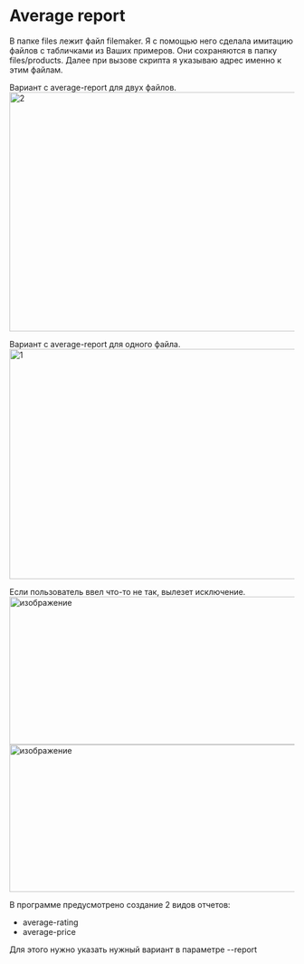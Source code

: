 # Average report

В папке files лежит файл filemaker. Я с помощью него сделала имитацию файлов с табличками из Ваших примеров.
Они сохраняются в папку files/products.
Далее при вызове скрипта я указываю адрес именно к этим файлам.

Вариант с average-report для двух файлов.
<img width="1464" height="422" alt="2" src="https://github.com/user-attachments/assets/22f0d54e-1663-4048-87ba-9e4bc395a247" />

Вариант с average-report для одного файла.
<img width="1176" height="406" alt="1" src="https://github.com/user-attachments/assets/66a18062-0911-4080-81ef-1541047c26e3" />

Если пользователь ввел что-то не так, вылезет исключение.
<img width="1099" height="261" alt="изображение" src="https://github.com/user-attachments/assets/eb06c919-5b15-4c46-b266-952795dc317f" />
<img width="1126" height="260" alt="изображение" src="https://github.com/user-attachments/assets/eac1b5ad-8ce1-4836-b4c3-bb9845fa3d72" />

В программе предусмотрено создание 2 видов отчетов:
 - average-rating
 - average-price

Для этого нужно указать нужный вариант в параметре --report



